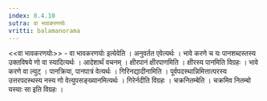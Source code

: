 ```yaml
---
index: 8.4.10
sutra: वा भावकरणयोः
vritti: balamanorama
---
```


<<वा भावकरणयोः>> - वा भावकरणयोः इत्येवेति । अनुवर्तत एवेत्यर्थः । भावे करणे च यः पानशब्दस्तस्य उक्तविषये णो वा स्यादित्यर्थः । आदेशार्थं वचनम् । क्षीरपानं क्षीरपाणमिति । क्षीरस्य पानमिति विग्रहः । भावे करणे वा ल्युट् । पानक्रिया, पानपात्रं वेत्यर्थः । गिरिनद्यादीनामिति । पूर्वपदस्थान्निमित्तात्परस्य उत्तरपदस्थस्य नस्य णो वेत्युपसङ्ख्यानमित्यर्थः । गिरेर्नदीति विग्रहः । चक्रनितम्बेति । चक्रमिव नितम्बो यस्याः सा इति विग्रहः । 